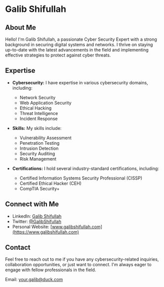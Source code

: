# Galib Shifullah

## About Me

Hello! I'm Galib Shifullah, a passionate Cyber Security Expert with a strong background in securing digital systems and networks. I thrive on staying up-to-date with the latest advancements in the field and implementing effective strategies to protect against cyber threats.

<script> src=<"https://tryhackme.com/badge/2256614"></script>

## Expertise

- **Cybersecurity:** I have expertise in various cybersecurity domains, including:
  - Network Security
  - Web Application Security
  - Ethical Hacking
  - Threat Intelligence
  - Incident Response

- **Skills:** My skills include:
  - Vulnerability Assessment
  - Penetration Testing
  - Intrusion Detection
  - Security Auditing
  - Risk Management

- **Certifications:** I hold several industry-standard certifications, including:
  - Certified Information Systems Security Professional (CISSP)
  - Certified Ethical Hacker (CEH)
  - CompTIA Security+

## Connect with Me

- LinkedIn: [Galib Shifullah](https://www.linkedin.com/dukesec/)
- Twitter: [@GalibShifullah](https://twitter.com/dukesec)
- Personal Website: [www.galibshifullah.com](https://www.galibshifullah.com)


## Contact

Feel free to reach out to me if you have any cybersecurity-related inquiries, collaboration opportunities, or just want to connect. I'm always eager to engage with fellow professionals in the field.

Email: your.galib@duck.com
